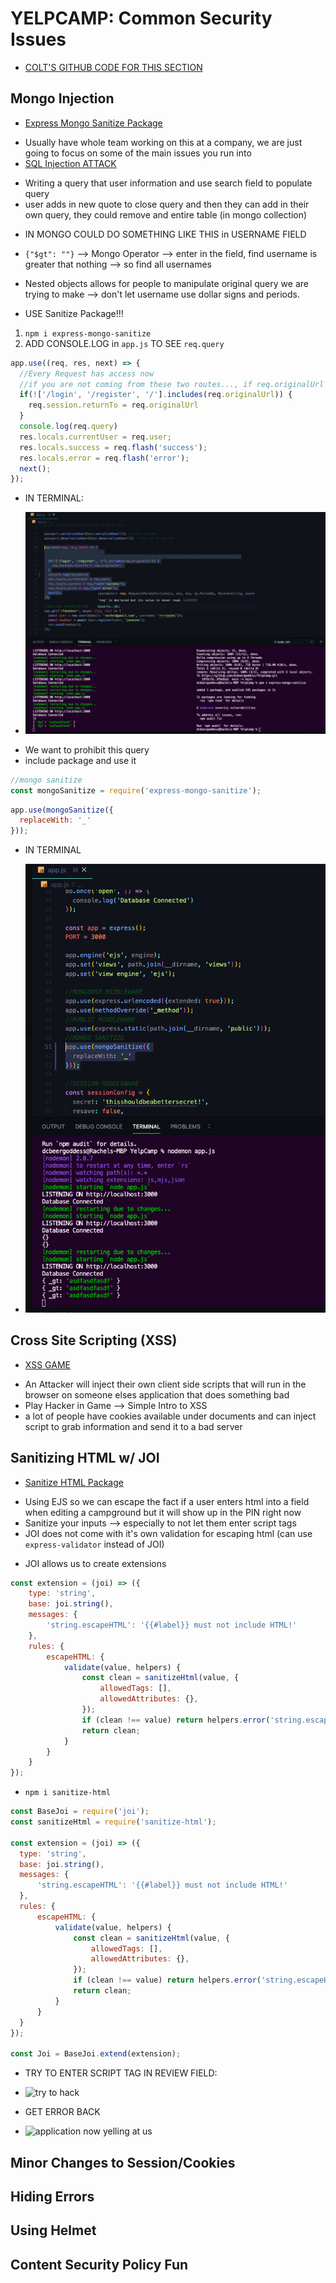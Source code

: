 # YELPCAMP: Common Security Issues
* [COLT'S GITHUB CODE FOR THIS SECTION](https://github.com/Colt/YelpCamp/tree/a05fccdf44cd4e5796150347594565471ab3ee60)

## Mongo Injection
* [Express Mongo Sanitize Package](https://www.npmjs.com/package/express-mongo-sanitize)
- Usually have whole team working on this at a company, we are just going to focus on some of the main issues you run into
- [SQL Injection ATTACK](https://en.wikipedia.org/wiki/SQL_injection)
* Writing a query that user information and use search field to populate query
* user adds in new quote to close query and then they can add in their own query, they could remove and entire table (in mongo collection)
- IN MONGO COULD DO SOMETHING LIKE THIS in USERNAME FIELD
* `{"$gt": ""}` --> Mongo Operator --> enter in the field, find username is greater that nothing --> so find all usernames
- Nested objects allows for people to manipulate original query we are trying to make --> don't let username use dollar signs and periods. 
* USE Sanitize Package!!!
1. `npm i express-mongo-sanitize`
2. ADD CONSOLE.LOG in `app.js` TO SEE `req.query`
```js
app.use((req, res, next) => {
  //Every Request has access now
  //if you are not coming from these two routes..., if req.originalUrl does not include one of these then..
  if(!['/login', '/register', '/'].includes(req.originalUrl)) {
    req.session.returnTo = req.originalUrl 
  }
  console.log(req.query)
  res.locals.currentUser = req.user;
  res.locals.success = req.flash('success');
  res.locals.error = req.flash('error');
  next();
});
```
- IN TERMINAL:
* ![Console.log of req.query](assets/security1.png)
- We want to prohibit this query
- include package and use it
```js
//mongo sanitize
const mongoSanitize = require('express-mongo-sanitize');
```
```js
app.use(mongoSanitize({
  replaceWith: '_'
}));
```
- IN TERMINAL
* ![Result in terminal](assets/security2.png)

## Cross Site Scripting (XSS)
* [XSS GAME](https://xss-game.appspot.com/)
- An Attacker will inject their own client side scripts that will run in the browser on someone elses application that does something bad
- Play Hacker in Game --> Simple Intro to XSS
- a lot of people have cookies available under documents and can inject script to grab information and send it to a bad server
 
## Sanitizing HTML w/ JOI
* [Sanitize HTML Package](https://www.npmjs.com/package/sanitize-html)
- Using EJS so we can escape the fact if a user enters html into a field when editing a campground but it will show up in the PIN right now
- Sanitize your inputs --> especially to not let them enter script tags
- JOI does not come with it's own validation for escaping html (can use `express-validator` instead of JOI)
* JOI allows us to create extensions 
```js
const extension = (joi) => ({
    type: 'string',
    base: joi.string(),
    messages: {
        'string.escapeHTML': '{{#label}} must not include HTML!'
    },
    rules: {
        escapeHTML: {
            validate(value, helpers) {
                const clean = sanitizeHtml(value, {
                    allowedTags: [],
                    allowedAttributes: {},
                });
                if (clean !== value) return helpers.error('string.escapeHTML', { value })
                return clean;
            }
        }
    }
});
```
- `npm i sanitize-html`
```js
const BaseJoi = require('joi');
const sanitizeHtml = require('sanitize-html');

const extension = (joi) => ({
  type: 'string',
  base: joi.string(),
  messages: {
      'string.escapeHTML': '{{#label}} must not include HTML!'
  },
  rules: {
      escapeHTML: {
          validate(value, helpers) {
              const clean = sanitizeHtml(value, {
                  allowedTags: [],
                  allowedAttributes: {},
              });
              if (clean !== value) return helpers.error('string.escapeHTML', { value })
              return clean;
          }
      }
  }
});

const Joi = BaseJoi.extend(extension);
```
- TRY TO ENTER SCRIPT TAG IN REVIEW FIELD:
* ![try to hack](assets/secrity3.png)
- GET ERROR BACK
* ![application now yelling at us](assets/secrity4.png)

## Minor Changes to Session/Cookies

## Hiding Errors

## Using Helmet

## Content Security Policy Fun